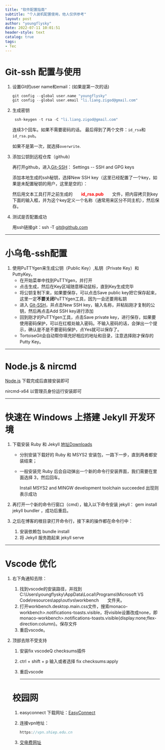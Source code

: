 ```yaml
---
title: "软件配置指南"
subtitle: "个人装机配置使用，他人仅供参考"
layout: post
author: "youngflysky"
date: 2022-07-11 10:01:51
header-style: text
catalog: true
tags:
- Tec
---
```


>

# Git-ssh 配置与使用

1. 设置Git的user name和email：(如果是第一次的话)

   ```cpp
   git config --global user.name "youngflysky"
   git config --global user.email "li.liang.zigod@gmail.com"
   ```

2. 生成密钥

   ```cpp
    ssh-keygen -t rsa -C "li.liang.zigod@gmail.com"
   ```

   连续3个回车。如果不需要密码的话。
   最后得到了两个文件：`id_rsa`和`id_rsa.pub`。

   如果不是第一次，就选择`overwrite`.

3. 添加公钥到远程仓库（github）

   再打开github，进入[Git-SSH](https://github.com/settings/keys)： Settings -- SSH and GPG keys

   添加本地生成的ssh秘钥，选择New SSH key（这里已经配置了一个key，如果是未配置秘钥的用户，这里是空的）：

   然后用文本工具打开之前生成的　　<strong style="color:#ff0000;">id_rsa.pub</strong>　　文件，把内容拷贝到key下面的输入框，并为这个key定义一个名称（通常用来区分不同主机），然后保存。
   
4. 测试是否配置成功

   用ssh链接git：ssh -T [git@github.com](mailto:git@github.com)

---

# 小乌龟-ssh配置

1. 使用PuTTYgen来生成公钥（Public Key）,私钥（Private Key）和PuttyKey。
   - 在开始菜单中找到PuTTYgen，并打开
   - 点击生成，然后在Key区域随意移动鼠标，直到Key生成完毕
   - 将公钥复制下来，如果要保存，可以点击Save public key把它保存起来，这里一定**不要关闭**PuTTYgen工具，因为一会还要用私钥
   - 进入 [Git-SSH](https://github.com/settings/keys)，并点击New SSH key，输入名称，并粘贴刚才复制的公钥，然后再点击Add SSH key进行添加
   - 回到刚才的PuTTYgen工具，点击Save private key，进行保存，如果要使用密码保护，可以在红框处输入密码。不输入密码的话，会弹出一个提示，确认是不是不要密码保护，点Yes就可以保存了。
   - TortoiseGit会自动帮你填充好相应的地址和目录，注意选择刚才保存的Putty Key。

---

# Node.js & nircmd

[Node.js](https://nodejs.org/zh-cn/download/) 下载完成后直接安装即可

nircmd-x64 以管理员身份运行安装即可



---

# 快速在 Windows 上搭建 Jekyll 开发环境

1. 下载安装 Ruby 和 Jekyll [地址Downloads](https://rubyinstaller.org/downloads/)

   - 分别安装下载好的 Ruby 和 MSYS2 安装包，一路下一步，直到两者都安装结束；

   - 一般安装完 Ruby 后会自动弹出一个新的命令行安装界面，我们需要在里面选择 3，然后回车。

     Install MSYS2 and MINGW development toolchain succeeded 出现则表示成功

2. 再打开一个新的命令行窗口（cmd），输入以下命令安装 jekyll：     gem install jekyll bundler ，成功后重启。

3. 之后在博客的根目录打开命令行，接下来的操作都在命令行中：

   1. 安装依赖包     bundle install
   2. 将 Jekyll 服务跑起来     jekyll serve

---

# Vscode 优化

1. 右下角通知去除：
   1. 找到vscode的安装路径，并找到　　C:\Users\youngflysky\AppData\Local\Programs\Microsoft VS Code\resources\app\out\vs\workbench　　文件夹。
   2. 打开workbench.desktop.main.css文件，搜索monaco-workbench>.notifications-toasts.visible，将visible设置改成none，即monaco-workbench>.notifications-toasts.visible{display:none;flex-direction:column}。保存文件
   3. 重启vscode。
   
2. 顶部去除不受支持
   1. 安装fix vscodeQ checksums插件
   
   2. ctrl + shift + p 输入或者选择 fix checksums:apply
   
   3. 重启vscode
   
      
   
      ---
   
   # 校园网
   
      1. easyconnect 下载网址：[EasyConnect](https://vpn.shiep.edu.cn/com/installClient.html#auto-service)
   
      2. 连接vpn地址：
      
         ```cpp
         https://vpn.shiep.edu.cn
         ```
   
      3. [交电费网址](http://10.50.2.206/)
      
         